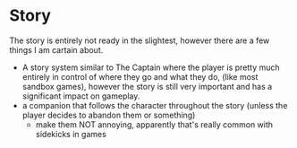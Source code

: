 # Story

The story is entirely not ready in the slightest, however there are a few things I am cartain about.

- A story system similar to The Captain where the player is pretty much entirely in control of where they go and what they do, (like most sandbox games), however the story is still very important and has a significant impact on gameplay.
- a companion that follows the character throughout the story (unless the player decides to abandon them or something)
    - make them NOT annoying, apparently that's really common with sidekicks in games



